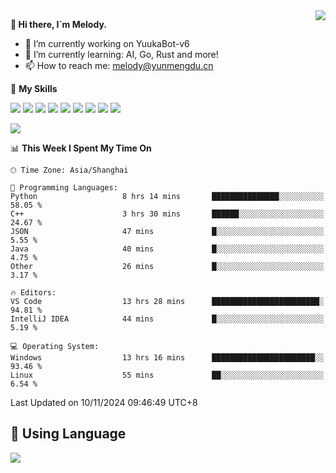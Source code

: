 <a href="#">
  <img align="right" src="https://github-readme-stats.vercel.app/api?username=melodyyuuka&count_private=true&show_icons=true" />
</a>

**👋 Hi there, I`m Melody.**

- 🔭 I’m currently working on YuukaBot-v6
- 🌱 I’m currently learning: AI, Go, Rust and more!
- 📫 How to reach me: melody@yunmengdu.cn

🌟 **My Skills** 

![](https://img.shields.io/badge/-Python-3e74a2?style=flat-square&logo=Python&logoColor=fff)
![](https://img.shields.io/badge/-Java-007396?style=flat-square&logo=OpenJDK&logoColor=fff)
![](https://img.shields.io/badge/-Node.js-339933?style=flat-square&logo=Node.js&logoColor=fff)
![](https://img.shields.io/badge/-Git-f05032?style=flat-square&logo=git&logoColor=fff)
![](https://img.shields.io/badge/-PostgreSQL-4169e1?style=flat-square&logo=PostgreSQL&logoColor=fff)
![](https://img.shields.io/badge/-Rust-000000?style=flat-square&logo=rust&logoColor=fff)
![](https://img.shields.io/badge/-VSCode-007acc?style=flat-square&logo=Visual-Studio-Code&logoColor=fff)
![](https://img.shields.io/badge/-FastAPI-009688?style=flat-square&logo=FastAPI&logoColor=fff)
![](https://img.shields.io/badge/-Linux-000000?style=flat-square&logo=Linux&logoColor=fff)


![](https://wakatime.com/badge/user/fa6dc0e2-47c5-4d2d-ae45-69fec6f2122c.svg)

<!--START_SECTION:waka-->
📊 **This Week I Spent My Time On** 

```text
🕑︎ Time Zone: Asia/Shanghai

💬 Programming Languages: 
Python                   8 hrs 14 mins       ███████████████░░░░░░░░░░   58.05 % 
C++                      3 hrs 30 mins       ██████░░░░░░░░░░░░░░░░░░░   24.67 % 
JSON                     47 mins             █░░░░░░░░░░░░░░░░░░░░░░░░    5.55 % 
Java                     40 mins             █░░░░░░░░░░░░░░░░░░░░░░░░    4.75 % 
Other                    26 mins             █░░░░░░░░░░░░░░░░░░░░░░░░    3.17 % 

🔥 Editors: 
VS Code                  13 hrs 28 mins      ████████████████████████░   94.81 % 
IntelliJ IDEA            44 mins             █░░░░░░░░░░░░░░░░░░░░░░░░    5.19 % 

💻 Operating System: 
Windows                  13 hrs 16 mins      ███████████████████████░░   93.46 % 
Linux                    55 mins             ██░░░░░░░░░░░░░░░░░░░░░░░    6.54 % 
```


 Last Updated on 10/11/2024 09:46:49 UTC+8
<!--END_SECTION:waka-->

## 🥰 **Using Language**

![](https://github-readme-stats.vercel.app/api/wakatime?username=MelodyYuyuko&layout=compact&hide_border=true)
